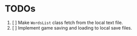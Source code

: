 # TODOs

1. [ ] Make `WordsList` class fetch from the local text file.
1. [ ] Implement game saving and loading to local save files.

